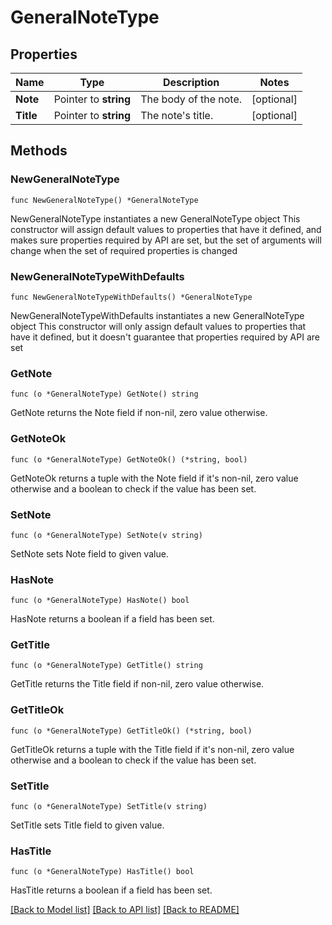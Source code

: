 # GeneralNoteType

## Properties

Name | Type | Description | Notes
------------ | ------------- | ------------- | -------------
**Note** | Pointer to **string** | The body of the note. | [optional] 
**Title** | Pointer to **string** | The note&#39;s title. | [optional] 

## Methods

### NewGeneralNoteType

`func NewGeneralNoteType() *GeneralNoteType`

NewGeneralNoteType instantiates a new GeneralNoteType object
This constructor will assign default values to properties that have it defined,
and makes sure properties required by API are set, but the set of arguments
will change when the set of required properties is changed

### NewGeneralNoteTypeWithDefaults

`func NewGeneralNoteTypeWithDefaults() *GeneralNoteType`

NewGeneralNoteTypeWithDefaults instantiates a new GeneralNoteType object
This constructor will only assign default values to properties that have it defined,
but it doesn't guarantee that properties required by API are set

### GetNote

`func (o *GeneralNoteType) GetNote() string`

GetNote returns the Note field if non-nil, zero value otherwise.

### GetNoteOk

`func (o *GeneralNoteType) GetNoteOk() (*string, bool)`

GetNoteOk returns a tuple with the Note field if it's non-nil, zero value otherwise
and a boolean to check if the value has been set.

### SetNote

`func (o *GeneralNoteType) SetNote(v string)`

SetNote sets Note field to given value.

### HasNote

`func (o *GeneralNoteType) HasNote() bool`

HasNote returns a boolean if a field has been set.

### GetTitle

`func (o *GeneralNoteType) GetTitle() string`

GetTitle returns the Title field if non-nil, zero value otherwise.

### GetTitleOk

`func (o *GeneralNoteType) GetTitleOk() (*string, bool)`

GetTitleOk returns a tuple with the Title field if it's non-nil, zero value otherwise
and a boolean to check if the value has been set.

### SetTitle

`func (o *GeneralNoteType) SetTitle(v string)`

SetTitle sets Title field to given value.

### HasTitle

`func (o *GeneralNoteType) HasTitle() bool`

HasTitle returns a boolean if a field has been set.


[[Back to Model list]](../README.md#documentation-for-models) [[Back to API list]](../README.md#documentation-for-api-endpoints) [[Back to README]](../README.md)


